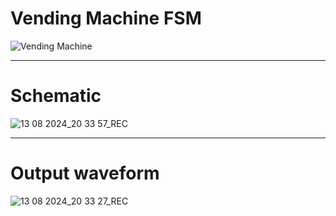 # Vending Machine FSM

![Vending Machine](https://github.com/user-attachments/assets/23d77d48-cebd-46af-82a6-e57e81731a56)
_______________________________________________________________________________________________________

# Schematic

![13 08 2024_20 33 57_REC](https://github.com/user-attachments/assets/da778c72-cf31-48a9-979a-77b72f7d2bde)

_______________________________________________________________________________________________________

# Output waveform

![13 08 2024_20 33 27_REC](https://github.com/user-attachments/assets/bdaeba79-1334-40cd-871d-957a8766b9e1)


